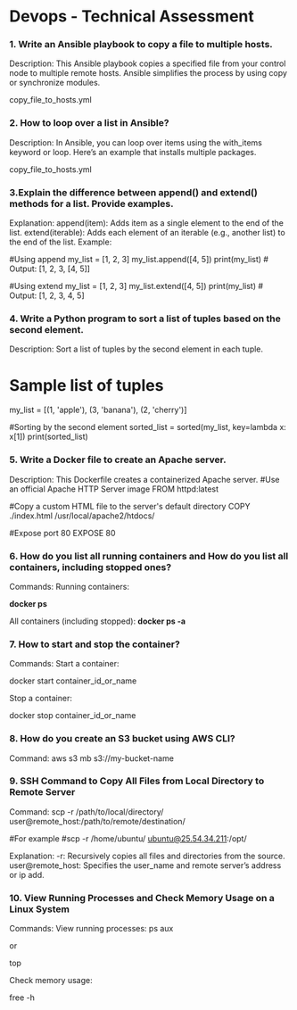 # Devops - Technical Assessment
### 1. Write an Ansible playbook to copy a file to multiple hosts.
Description: This Ansible playbook copies a specified file from your control node to multiple remote hosts. Ansible simplifies the process by using copy or synchronize modules.

copy_file_to_hosts.yml



### 2. How to loop over a list in Ansible?
Description: In Ansible, you can loop over items using the with_items keyword or loop. Here’s an example that installs multiple packages.

copy_file_to_hosts.yml


### 3.Explain the difference between append() and extend() methods for a list. Provide examples.

Explanation:
append(item): Adds item as a single element to the end of the list.
extend(iterable): Adds each element of an iterable (e.g., another list) to the end of the list.
Example:

#Using append
my_list = [1, 2, 3]
my_list.append([4, 5])
print(my_list)  # Output: [1, 2, 3, [4, 5]]

#Using extend
my_list = [1, 2, 3]
my_list.extend([4, 5])
print(my_list)  # Output: [1, 2, 3, 4, 5]


### 4. Write a Python program to sort a list of tuples based on the second element.
Description: Sort a list of tuples by the second element in each tuple.
# Sample list of tuples
my_list = [(1, 'apple'), (3, 'banana'), (2, 'cherry')]

#Sorting by the second element
sorted_list = sorted(my_list, key=lambda x: x[1])
print(sorted_list)





### 5. Write a Docker file to create an Apache server.
Description: This Dockerfile creates a containerized Apache server.
#Use an official Apache HTTP Server image
FROM httpd:latest

#Copy a custom HTML file to the server's default directory
COPY ./index.html /usr/local/apache2/htdocs/

#Expose port 80
EXPOSE 80




### 6. How do you list all running containers and How do you list all containers, including stopped ones?

Commands:
Running containers:


**docker ps**

All containers (including stopped):
**docker ps -a**


### 7. How to start and stop the container?
Commands:
Start a container:


docker start container_id_or_name


Stop a container:


docker stop container_id_or_name



### 8. How do you create an S3 bucket using AWS CLI?
Command:
aws s3 mb s3://my-bucket-name





### 9. SSH Command to Copy All Files from Local Directory to Remote Server
Command:
scp -r /path/to/local/directory/ user@remote_host:/path/to/remote/destination/

#For example
#scp -r /home/ubuntu/ ubuntu@25.54.34.211:/opt/


Explanation:
-r: Recursively copies all files and directories from the source.
user@remote_host: Specifies the user_name and remote server’s address or ip add.





### 10. View Running Processes and Check Memory Usage on a Linux System
Commands:
View running processes:
ps aux

or


top


Check memory usage:


free -h


